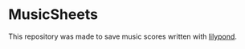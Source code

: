 MusicSheets
===========

This repository was made to save music scores written with [lilypond](http://www.lilypond.org/).
